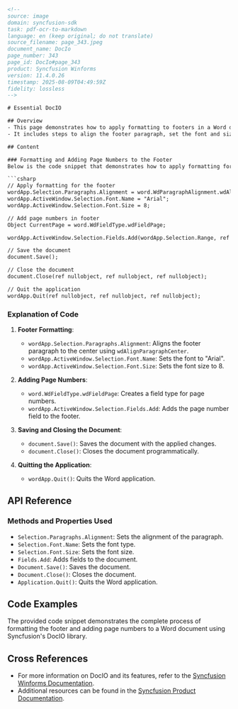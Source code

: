 ```html
<!--
source: image
domain: syncfusion-sdk
task: pdf-ocr-to-markdown
language: en (keep original; do not translate)
source_filename: page_343.jpeg
document_name: DocIo
page_number: 343
page_id: DocIo#page_343
product: Syncfusion Winforms
version: 11.4.0.26
timestamp: 2025-08-09T04:49:59Z
fidelity: lossless
-->

# Essential DocIO

## Overview
- This page demonstrates how to apply formatting to footers in a Word document using Syncfusion's DocIO library.
- It includes steps to align the footer paragraph, set the font and size, add page numbers, save the document, close it, and quit the application.

## Content

### Formatting and Adding Page Numbers to the Footer
Below is the code snippet that demonstrates how to apply formatting for the footer and add page numbers.

```csharp
// Apply formatting for the footer
wordApp.Selection.Paragraphs.Alignment = word.WdParagraphAlignment.wdAlignParagraphCenter;
wordApp.ActiveWindow.Selection.Font.Name = "Arial";
wordApp.ActiveWindow.Selection.Font.Size = 8;

// Add page numbers in footer
Object CurrentPage = word.WdFieldType.wdFieldPage;

wordApp.ActiveWindow.Selection.Fields.Add(wordApp.Selection.Range, ref CurrentPage, ref nullobject, ref nullobject);

// Save the document
document.Save();

// Close the document
document.Close(ref nullobject, ref nullobject, ref nullobject);

// Quit the application
wordApp.Quit(ref nullobject, ref nullobject, ref nullobject);
```

### Explanation of Code
1. **Footer Formatting**:
   - `wordApp.Selection.Paragraphs.Alignment`: Aligns the footer paragraph to the center using `wdAlignParagraphCenter`.
   - `wordApp.ActiveWindow.Selection.Font.Name`: Sets the font to "Arial".
   - `wordApp.ActiveWindow.Selection.Font.Size`: Sets the font size to 8.

2. **Adding Page Numbers**:
   - `word.WdFieldType.wdFieldPage`: Creates a field type for page numbers.
   - `wordApp.ActiveWindow.Selection.Fields.Add`: Adds the page number field to the footer.

3. **Saving and Closing the Document**:
   - `document.Save()`: Saves the document with the applied changes.
   - `document.Close()`: Closes the document programmatically.

4. **Quitting the Application**:
   - `wordApp.Quit()`: Quits the Word application.

## API Reference
### Methods and Properties Used
- `Selection.Paragraphs.Alignment`: Sets the alignment of the paragraph.
- `Selection.Font.Name`: Sets the font type.
- `Selection.Font.Size`: Sets the font size.
- `Fields.Add`: Adds fields to the document.
- `Document.Save()`: Saves the document.
- `Document.Close()`: Closes the document.
- `Application.Quit()`: Quits the Word application.

## Code Examples
The provided code snippet demonstrates the complete process of formatting the footer and adding page numbers to a Word document using Syncfusion's DocIO library.

## Cross References
- For more information on DocIO and its features, refer to the [Syncfusion Winforms Documentation](https://help.syncfusion.com/windowsforms).
- Additional resources can be found in the [Syncfusion Product Documentation](https://help.syncfusion.com/documentation).

<!-- tags: DocIO, Syncfusion Windows Forms, Word document, footer formatting, page numbers, API reference, document manipulation keywords: DocIO, footer, page numbers, formatting, Word document, Syncfusion, Windows Forms, documentation -->
```